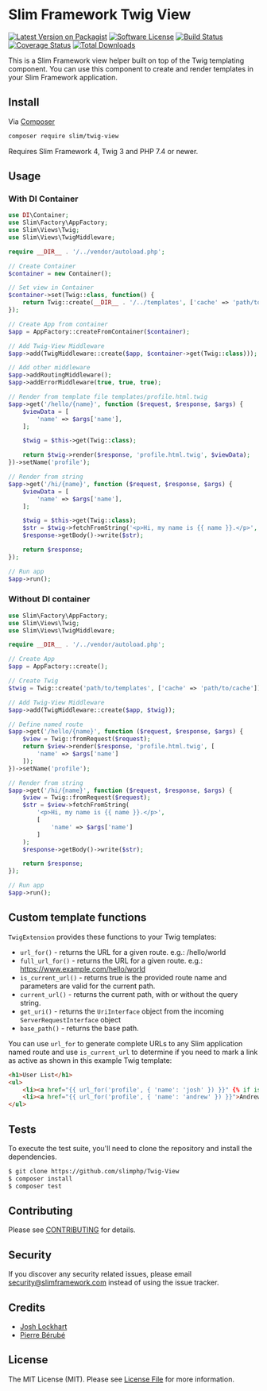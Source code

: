 # Slim Framework Twig View

[![Latest Version on Packagist](https://img.shields.io/github/release/slimphp/twig-view.svg)](https://packagist.org/packages/slim/Twig-View)
[![Software License](https://img.shields.io/badge/license-MIT-brightgreen.svg)](LICENSE.md)
[![Build Status](https://github.com/slimphp/Twig-View/actions/workflows/tests.yml/badge.svg?branch=3.x)](https://github.com/slimphp/Twig-View/actions)
[![Coverage Status](https://coveralls.io/repos/github/slimphp/Twig-View/badge.svg?branch=3.x)](https://coveralls.io/github/slimphp/Twig-View?branch=3.x)
[![Total Downloads](https://img.shields.io/packagist/dt/slim/Twig-View.svg)](https://packagist.org/packages/slim/Twig-View/stats)

This is a Slim Framework view helper built on top of the Twig templating component. You can use this component to create and render templates in your Slim Framework application.

## Install

Via [Composer](https://getcomposer.org/)

```bash
composer require slim/twig-view
```

Requires Slim Framework 4, Twig 3 and PHP 7.4 or newer.

## Usage

### With DI Container

```php
use DI\Container;
use Slim\Factory\AppFactory;
use Slim\Views\Twig;
use Slim\Views\TwigMiddleware;

require __DIR__ . '/../vendor/autoload.php';

// Create Container
$container = new Container();

// Set view in Container
$container->set(Twig::class, function() {
    return Twig::create(__DIR__ . '/../templates', ['cache' => 'path/to/cache']);
});

// Create App from container
$app = AppFactory::createFromContainer($container);

// Add Twig-View Middleware
$app->add(TwigMiddleware::create($app, $container->get(Twig::class)));

// Add other middleware
$app->addRoutingMiddleware();
$app->addErrorMiddleware(true, true, true);

// Render from template file templates/profile.html.twig
$app->get('/hello/{name}', function ($request, $response, $args) {
    $viewData = [
        'name' => $args['name'],
    ];

    $twig = $this->get(Twig::class);

    return $twig->render($response, 'profile.html.twig', $viewData);
})->setName('profile');

// Render from string
$app->get('/hi/{name}', function ($request, $response, $args) {
    $viewData = [
        'name' => $args['name'],
    ];

    $twig = $this->get(Twig::class);
    $str = $twig->fetchFromString('<p>Hi, my name is {{ name }}.</p>', $viewData);
    $response->getBody()->write($str);

    return $response;
});

// Run app
$app->run();
```

### Without DI container

```php
use Slim\Factory\AppFactory;
use Slim\Views\Twig;
use Slim\Views\TwigMiddleware;

require __DIR__ . '/../vendor/autoload.php';

// Create App
$app = AppFactory::create();

// Create Twig
$twig = Twig::create('path/to/templates', ['cache' => 'path/to/cache']);

// Add Twig-View Middleware
$app->add(TwigMiddleware::create($app, $twig));

// Define named route
$app->get('/hello/{name}', function ($request, $response, $args) {
    $view = Twig::fromRequest($request);
    return $view->render($response, 'profile.html.twig', [
        'name' => $args['name']
    ]);
})->setName('profile');

// Render from string
$app->get('/hi/{name}', function ($request, $response, $args) {
    $view = Twig::fromRequest($request);
    $str = $view->fetchFromString(
        '<p>Hi, my name is {{ name }}.</p>',
        [
            'name' => $args['name']
        ]
    );
    $response->getBody()->write($str);

    return $response;
});

// Run app
$app->run();
```

## Custom template functions

`TwigExtension` provides these functions to your Twig templates:

* `url_for()` - returns the URL for a given route. e.g.: /hello/world
* `full_url_for()` - returns the URL for a given route. e.g.: https://www.example.com/hello/world
* `is_current_url()` - returns true is the provided route name and parameters are valid for the current path.
* `current_url()` - returns the current path, with or without the query string.
* `get_uri()` - returns the `UriInterface` object from the incoming `ServerRequestInterface` object
* `base_path()` - returns the base path.

You can use `url_for` to generate complete URLs to any Slim application named route and use `is_current_url` to determine if you need to mark a link as active as shown in this example Twig template:

```html
<h1>User List</h1>
<ul>
    <li><a href="{{ url_for('profile', { 'name': 'josh' }) }}" {% if is_current_url('profile', { 'name': 'josh' }) %}class="active"{% endif %}>Josh</a></li>
    <li><a href="{{ url_for('profile', { 'name': 'andrew' }) }}">Andrew</a></li>
</ul>
```

## Tests

To execute the test suite, you'll need to clone the repository and install the dependencies.

```bash
$ git clone https://github.com/slimphp/Twig-View
$ composer install
$ composer test
```

## Contributing

Please see [CONTRIBUTING](CONTRIBUTING.md) for details.

## Security

If you discover any security related issues, please email security@slimframework.com instead of using the issue tracker.

## Credits

- [Josh Lockhart](https://github.com/codeguy)
- [Pierre Bérubé](https://github.com/l0gicgate)

## License

The MIT License (MIT). Please see [License File](LICENSE.md) for more information.
